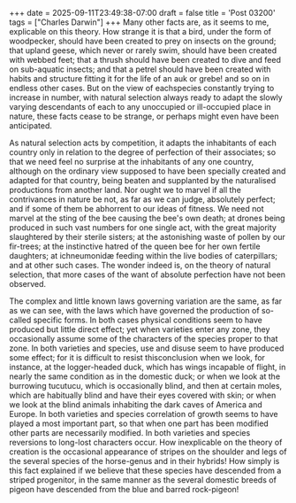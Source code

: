 +++
date = 2025-09-11T23:49:38-07:00
draft = false
title = 'Post 03200'
tags = ["Charles Darwin"]
+++
Many other facts are, as it seems to me, explicable on this theory. How strange it is that a bird, under the form of woodpecker, should have been created to prey on insects on the ground; that upland geese, which never or rarely swim, should have been created with webbed feet; that a thrush should have been created to dive and feed on sub-aquatic insects; and that a petrel should have been created with habits and structure fitting it for the life of an auk or grebe! and so on in endless other cases. But on the view of eachspecies constantly trying to increase in number, with natural selection always ready to adapt the slowly varying descendants of each to any unoccupied or ill-occupied place in nature, these facts cease to be strange, or perhaps might even have been anticipated.

As natural selection acts by competition, it adapts the inhabitants of each country only in relation to the degree of perfection of their associates; so that we need feel no surprise at the inhabitants of any one country, although on the ordinary view supposed to have been specially created and adapted for that country, being beaten and supplanted by the naturalised productions from another land. Nor ought we to marvel if all the contrivances in nature be not, as far as we can judge, absolutely perfect; and if some of them be abhorrent to our ideas of fitness. We need not marvel at the sting of the bee causing the bee's own death; at drones being produced in such vast numbers for one single act, with the great majority slaughtered by their sterile sisters; at the astonishing waste of pollen by our fir-trees; at the instinctive hatred of the queen bee for her own fertile daughters; at ichneumonidæ feeding within the live bodies of caterpillars; and at other such cases. The wonder indeed is, on the theory of natural selection, that more cases of the want of absolute perfection have not been observed.

The complex and little known laws governing variation are the same, as far as we can see, with the laws which have governed the production of so-called specific forms. In both cases physical conditions seem to have produced but little direct effect; yet when varieties enter any zone, they occasionally assume some of the characters of the species proper to that zone. In both varieties and species, use and disuse seem to have produced some effect; for it is difficult to resist thisconclusion when we look, for instance, at the logger-headed duck, which has wings incapable of flight, in nearly the same condition as in the domestic duck; or when we look at the burrowing tucutucu, which is occasionally blind, and then at certain moles, which are habitually blind and have their eyes covered with skin; or when we look at the blind animals inhabiting the dark caves of America and Europe. In both varieties and species correlation of growth seems to have played a most important part, so that when one part has been modified other parts are necessarily modified. In both varieties and species reversions to long-lost characters occur. How inexplicable on the theory of creation is the occasional appearance of stripes on the shoulder and legs of the several species of the horse-genus and in their hybrids! How simply is this fact explained if we believe that these species have descended from a striped progenitor, in the same manner as the several domestic breeds of pigeon have descended from the blue and barred rock-pigeon!
